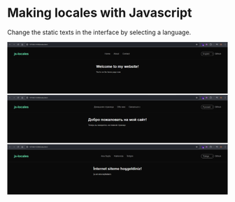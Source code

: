 # Making locales with Javascript
Change the static texts in the interface by selecting a language.

![English](en.png)
![Russian](ru.png)
![Turkish](tr.png)
